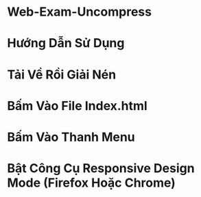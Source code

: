 # Web-Exam-Uncompress
# Hướng Dẫn Sử Dụng
# Tải Về Rồi Giải Nén
# Bấm Vào File Index.html
# Bấm Vào Thanh Menu
# Bật Công Cụ Responsive Design Mode (Firefox Hoặc Chrome)
